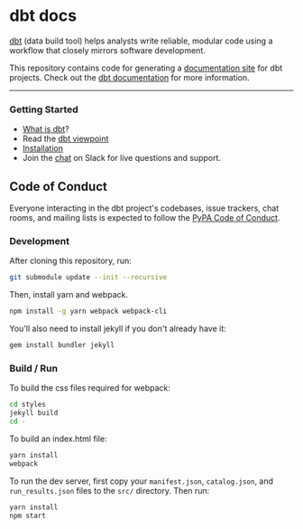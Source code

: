 # dbt docs

[dbt](https://github.com/fishtown-analytics/dbt) (data build tool) helps analysts write reliable, modular code using a workflow that closely mirrors software development.

This repository contains code for generating a [documentation site](https://www.getdbt.com/example-documentation/#!/overview) for dbt projects. Check out the [dbt documentation](https://docs.getdbt.com/docs/overview) for more information.

---
### Getting Started

- [What is dbt]?
- Read the [dbt viewpoint]
- [Installation]
- Join the [chat][slack-url] on Slack for live questions and support.


## Code of Conduct

Everyone interacting in the dbt project's codebases, issue trackers, chat rooms, and mailing lists is expected to follow the [PyPA Code of Conduct].

[PyPA Code of Conduct]: https://www.pypa.io/en/latest/code-of-conduct/
[slack-url]: https://slack.getdbt.com/
[Installation]: https://docs.getdbt.com/docs/installation
[What is dbt]: https://docs.getdbt.com/docs/overview
[dbt viewpoint]: https://docs.getdbt.com/docs/viewpoint


### Development

After cloning this repository, run:

```bash
git submodule update --init --recursive
```

Then, install yarn and webpack.

```bash
npm install -g yarn webpack webpack-cli
```

You'll also need to install jekyll if you don't already have it:
```bash
gem install bundler jekyll
```

### Build / Run

To build the css files required for webpack:

```bash
cd styles
jekyll build
cd -
```


To build an index.html file:

```bash
yarn install
webpack
```

To run the dev server, first copy your `manifest.json`, `catalog.json`, and `run_results.json` files to
the `src/` directory. Then run:

```bash
yarn install
npm start
```
